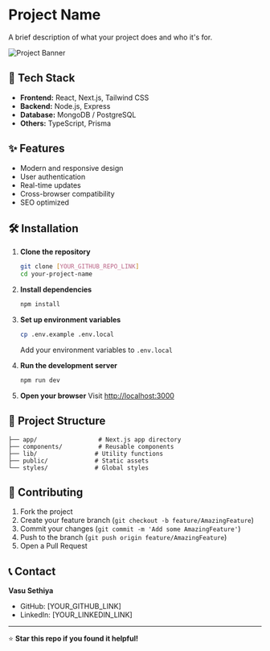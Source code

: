 # Project Name

A brief description of what your project does and who it's for.

![Project Banner](https://via.placeholder.com/800x200/6366f1/ffffff?text=Your+Project+Name)

## 🚀 Tech Stack

- **Frontend:** React, Next.js, Tailwind CSS
- **Backend:** Node.js, Express
- **Database:** MongoDB / PostgreSQL
- **Others:** TypeScript, Prisma

## ✨ Features

- Modern and responsive design
- User authentication
- Real-time updates
- Cross-browser compatibility
- SEO optimized

## 🛠️ Installation

1. **Clone the repository**
   ```bash
   git clone [YOUR_GITHUB_REPO_LINK]
   cd your-project-name
   ```

2. **Install dependencies**
   ```bash
   npm install
   ```

3. **Set up environment variables**
   ```bash
   cp .env.example .env.local
   ```
   Add your environment variables to `.env.local`

4. **Run the development server**
   ```bash
   npm run dev
   ```

5. **Open your browser**
   Visit [http://localhost:3000](http://localhost:3000)

## 📁 Project Structure

```
├── app/                 # Next.js app directory
├── components/          # Reusable components
├── lib/                # Utility functions
├── public/             # Static assets
└── styles/             # Global styles
```

## 🤝 Contributing

1. Fork the project
2. Create your feature branch (`git checkout -b feature/AmazingFeature`)
3. Commit your changes (`git commit -m 'Add some AmazingFeature'`)
4. Push to the branch (`git push origin feature/AmazingFeature`)
5. Open a Pull Request

## 📞 Contact

**Vasu Sethiya**
- GitHub: [YOUR_GITHUB_LINK]
- LinkedIn: [YOUR_LINKEDIN_LINK]

---

⭐ **Star this repo if you found it helpful!**